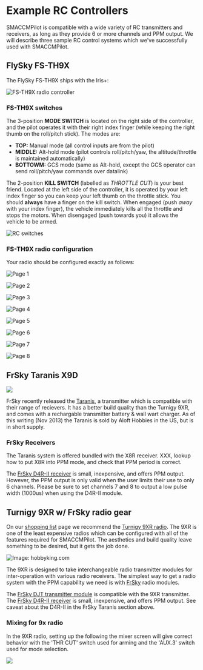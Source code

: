 
# Example RC Controllers

SMACCMPilot is compatible with a wide variety of RC transmitters and receivers,
as long as they provide 6 or more channels and PPM output. We will describe three
sample RC control systems which we've successfully used with SMACCMPilot.

## FlySky FS-TH9X

The FlySky FS-TH9X ships with the Iris+: 

![*FS-TH9X radio controller*](../images/iris_radio.jpg)

### FS-TH9X switches
The 3-position **MODE SWITCH** is located on the right side of the controller, and the pilot operates it with their right index finger (while keeping the right thumb on the roll/pitch stick). The modes are:

* **TOP:** Manual mode (all control inputs are from the pilot)
* **MIDDLE:** Alt-hold mode (pilot controls roll/pitch/yaw, the altitude/throttle is maintained automatically)
* **BOTTOWM:** GCS mode (same as Alt-hold, except the GCS operator can send roll/pitch/yaw commands over datalink)

The 2-position **KILL SWITCH** (labelled as *THROTTLE CUT*) is your
best friend. Located at the left side of the controller, it is
operated by your left index finger so you can keep your left thumb on
the throttle stick. You should **always** have a finger on the kill
switch. When engaged (push *away* with your index finger), the vehicle
immediately kills all the throttle and stops the motors. When
disengaged (push towards you) it allows the vehicle to be armed.

![RC switches](/images/rc_switches.png)


### FS-TH9X radio configuration

Your radio should be configured exactly as follows:

![Page 1](/images/rc1.JPG)

![Page 2](/images/rc2.JPG)

![Page 3](/images/rc3.JPG)

![Page 4](/images/rc4.JPG)

![Page 5](/images/rc5.JPG)

![Page 6](/images/rc6.JPG)

![Page 7](/images/rc7.JPG)

![Page 8](/images/rc8.JPG)


## FrSky Taranis X9D

![](/images/FrSky-Taranis-X9D+.jpg)

FrSky recently released the [Taranis][], a transmitter which is compatible with
their range of recievers. It has a better build quality than the Turnigy 9XR,
and comes with a rechargable transmitter battery & wall wart charger. As of this
writing (Nov 2013) the Taranis is sold by Aloft Hobbies in the US, but is in
short supply.

[Taranis]: http://www.frsky-rc.com/product/pro.php?pro_id=113

### FrSky Receivers

The Taranis system is offered bundled with the X8R receiver. XXX, lookup how to
put X8R into PPM mode, and check that PPM period is correct.

The [FrSky D4R-II receiver][d4r-ii] is small, inexpensive, and offers PPM
output. However, the PPM output is only valid when the user limits their use to
only 6 channels. Please be sure to set channels 7 and 8 to output a low pulse
width (1000us) when using the D4R-II module.

## Turnigy 9XR w/ FrSky radio gear

On our [shopping list][] page we recommend the [Turnigy 9XR
radio][9xr-hobbyking]. The 9XR is one of the least expensive radios which can be
configured with all of the features required for SMACCMPilot. The aesthetics and
build quality leave something to be desired, but it gets the job done.

[shopping list]: shoppinglist.html

![*Image: hobbyking.com*](../images/9xr_hobbyking.jpg)

[9xr-hobbyking]: http://hobbyking.com/hobbyking/store/__31544__Turnigy_9XR_Transmitter_Mode_2_No_Module_.html

The 9XR is designed to take interchangeable radio transmitter modules for
inter-operation with various radio receivers. The simplest way to get a radio
system with the PPM capability we need is with [FrSky][] radio
modules.

The [FrSky DJT transmitter module][djt] is compatible with the 9XR transmitter.
The [FrSky D4R-II receiver][d4r-ii] is small, inexpensive, and offers PPM
output. See caveat about the D4R-II in the FrSky Taranis section above.

### Mixing for 9x radio

In the 9XR radio, setting up the following the mixer screen will give correct
behavior with the 'THR CUT' switch used for arming and the 'AUX.3' switch used
for mode selection.

![](../images/9x-mixerscreen.jpg)



[FrSky]: http://www.frsky-rc.com
[djt]: http://www.frsky-rc.com/product/pro.php?pro_id=8
[d4r-ii]: http://www.frsky-rc.com/product/pro.php?pro_id=24

